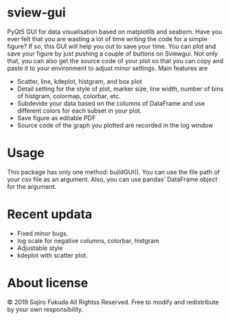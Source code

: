 # sview-gui

PyQt5 GUI for data visualisation based on matplotlib and seaborn.
Have you ever felt that you are wasting a lot of time writing the code for a simple figure?
If so, this GUI will help you out to save your time. You can plot and save your figure by just pushing a couple of buttons on Sviewgui. Not only that, you can also get the source code of your plot so that you can copy and paste it to your environment to adjust minor settings.
Main features are
+ Scatter, line, kdeplot, histgram, and box plot
+ Detail setting for the style of plot, marker size, line width, number of bins of histgram, colormap, colorbar, etc.
+ Subdevide your data based on the columns of DataFrame and use different colors for each subset in your plot.
+ Save figure as editable PDF
+ Source code of the graph you plotted are recorded in the log window

# Usage

This package has only one method: buildGUI(). 
You can use the file path of your csv file as an argument.
Also, you can use pandas' DataFrame object for the argument.

# Recent updata

+ Fixed minor bugs.
+ log scale for negative columns, colorbar, histgram
+ Adjustable style
+ kdeplot with scatter plot.

# About license
© 2019 Sojiro Fukuda All Rightss Reserved.
Free to modify and redistribute by your own responsibility.
